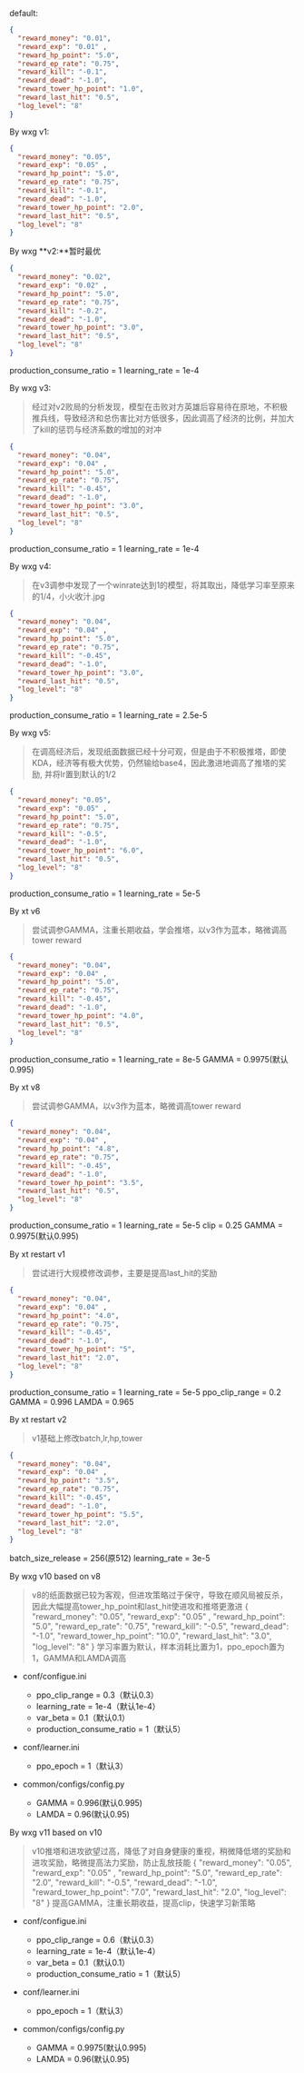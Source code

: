 default:
```json
{
  "reward_money": "0.01",
  "reward_exp": "0.01" ,
  "reward_hp_point": "5.0",
  "reward_ep_rate": "0.75",
  "reward_kill": "-0.1",
  "reward_dead": "-1.0",
  "reward_tower_hp_point": "1.0",
  "reward_last_hit": "0.5",
  "log_level": "8"
}
```

By wxg
v1:
```json
{
  "reward_money": "0.05",
  "reward_exp": "0.05" ,
  "reward_hp_point": "5.0",
  "reward_ep_rate": "0.75",
  "reward_kill": "-0.1",
  "reward_dead": "-1.0",
  "reward_tower_hp_point": "2.0",
  "reward_last_hit": "0.5",
  "log_level": "8"
}
```

By wxg
**v2:**暂时最优
```json
{
  "reward_money": "0.02",
  "reward_exp": "0.02" ,
  "reward_hp_point": "5.0",
  "reward_ep_rate": "0.75",
  "reward_kill": "-0.2",
  "reward_dead": "-1.0",
  "reward_tower_hp_point": "3.0",
  "reward_last_hit": "0.5",
  "log_level": "8"
}
```
production_consume_ratio = 1
learning_rate = 1e-4

By wxg
v3:
> 经过对v2败局的分析发现，模型在击败对方英雄后容易待在原地，不积极推兵线，导致经济和总伤害比对方低很多，因此调高了经济的比例，并加大了kill的惩罚与经济系数的增加的对冲
```json
{
  "reward_money": "0.04",
  "reward_exp": "0.04" ,
  "reward_hp_point": "5.0",
  "reward_ep_rate": "0.75",
  "reward_kill": "-0.45",
  "reward_dead": "-1.0",
  "reward_tower_hp_point": "3.0",
  "reward_last_hit": "0.5",
  "log_level": "8"
}
```
production_consume_ratio = 1
learning_rate = 1e-4

By wxg
v4:
> 在v3调参中发现了一个winrate达到1的模型，将其取出，降低学习率至原来的1/4，小火收汁.jpg
```json
{
  "reward_money": "0.04",
  "reward_exp": "0.04" ,
  "reward_hp_point": "5.0",
  "reward_ep_rate": "0.75",
  "reward_kill": "-0.45",
  "reward_dead": "-1.0",
  "reward_tower_hp_point": "3.0",
  "reward_last_hit": "0.5",
  "log_level": "8"
}
```
production_consume_ratio = 1
learning_rate = 2.5e-5

By wxg
v5:
> 在调高经济后，发现纸面数据已经十分可观，但是由于不积极推塔，即使KDA，经济等有极大优势，仍然输给base4，因此激进地调高了推塔的奖励, 并将lr置到默认的1/2
```json
{
  "reward_money": "0.05",
  "reward_exp": "0.05" ,
  "reward_hp_point": "5.0",
  "reward_ep_rate": "0.75",
  "reward_kill": "-0.5",
  "reward_dead": "-1.0",
  "reward_tower_hp_point": "6.0",
  "reward_last_hit": "0.5",
  "log_level": "8"
}
```
production_consume_ratio = 1
learning_rate = 5e-5

By xt
v6
> 尝试调参GAMMA，注重长期收益，学会推塔，以v3作为蓝本，略微调高tower reward
```json
{
  "reward_money": "0.04",
  "reward_exp": "0.04" ,
  "reward_hp_point": "5.0",
  "reward_ep_rate": "0.75",
  "reward_kill": "-0.45",
  "reward_dead": "-1.0",
  "reward_tower_hp_point": "4.0",
  "reward_last_hit": "0.5",
  "log_level": "8"
}
```
production_consume_ratio = 1
learning_rate = 8e-5
GAMMA = 0.9975(默认0.995)

By xt
v8
> 尝试调参GAMMA，以v3作为蓝本，略微调高tower reward
```json
{
  "reward_money": "0.04",
  "reward_exp": "0.04" ,
  "reward_hp_point": "4.8",
  "reward_ep_rate": "0.75",
  "reward_kill": "-0.45",
  "reward_dead": "-1.0",
  "reward_tower_hp_point": "3.5",
  "reward_last_hit": "0.5",
  "log_level": "8"
}
```
production_consume_ratio = 1
learning_rate = 5e-5
clip = 0.25
GAMMA = 0.9975(默认0.995)

By xt
restart v1
> 尝试进行大规模修改调参，主要是提高last_hit的奖励
```json
{
  "reward_money": "0.04",
  "reward_exp": "0.04" ,
  "reward_hp_point": "4.0",
  "reward_ep_rate": "0.75",
  "reward_kill": "-0.45",
  "reward_dead": "-1.0",
  "reward_tower_hp_point": "5",
  "reward_last_hit": "2.0",
  "log_level": "8"
}
```
production_consume_ratio = 1
learning_rate = 5e-5
ppo_clip_range = 0.2
GAMMA = 0.996
LAMDA = 0.965

By xt
restart v2
> v1基础上修改batch,lr,hp,tower
```json
{
  "reward_money": "0.04",
  "reward_exp": "0.04" ,
  "reward_hp_point": "3.5",
  "reward_ep_rate": "0.75",
  "reward_kill": "-0.45",
  "reward_dead": "-1.0",
  "reward_tower_hp_point": "5.5",
  "reward_last_hit": "2.0",
  "log_level": "8"
}
```
batch_size_release = 256(原512)
learning_rate = 3e-5

By wxg
v10 based on v8
> v8的纸面数据已较为客观，但进攻策略过于保守，导致在顺风局被反杀，因此大幅提高tower_hp_point和last_hit使进攻和推塔更激进
{
  "reward_money": "0.05",
  "reward_exp": "0.05" ,
  "reward_hp_point": "5.0",
  "reward_ep_rate": "0.75",
  "reward_kill": "-0.5",
  "reward_dead": "-1.0",
  "reward_tower_hp_point": "10.0",
  "reward_last_hit": "3.0",
  "log_level": "8"
}
> 学习率置为默认，样本消耗比置为1，ppo_epoch置为1，GAMMA和LAMDA调高
- conf/configue.ini
  - ppo_clip_range = 0.3（默认0.3）
  - learning_rate = 1e-4（默认1e-4）
  - var_beta = 0.1（默认0.1）
  - production_consume_ratio = 1（默认5）

- conf/learner.ini
  - ppo_epoch = 1（默认3）
- common/configs/config.py
  - GAMMA = 0.996(默认0.995)
  - LAMDA = 0.96(默认0.95)

By wxg
v11 based on v10
> v10推塔和进攻欲望过高，降低了对自身健康的重视，稍微降低塔的奖励和进攻奖励，略微提高法力奖励，防止乱放技能
{
  "reward_money": "0.05",
  "reward_exp": "0.05" ,
  "reward_hp_point": "5.0",
  "reward_ep_rate": "2.0",
  "reward_kill": "-0.5",
  "reward_dead": "-1.0",
  "reward_tower_hp_point": "7.0",
  "reward_last_hit": "2.0",
  "log_level": "8"
}
> 提高GAMMA，注重长期收益，提高clip，快速学习新策略
- conf/configue.ini
  - ppo_clip_range = 0.6（默认0.3）
  - learning_rate = 1e-4（默认1e-4）
  - var_beta = 0.1（默认0.1）
  - production_consume_ratio = 1（默认5）

- conf/learner.ini
  - ppo_epoch = 1（默认3）
- common/configs/config.py
  - GAMMA = 0.9975(默认0.995)
  - LAMDA = 0.96(默认0.95)